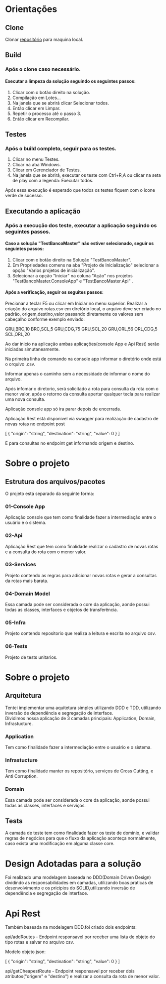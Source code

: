 # Orientações
## Clone
Clonar [repositório](https://github.com/) para maquina local.

## Build
### Após o clone  caso necessário.
#### Executar a limpeza da solução seguindo os seguintes passos:
1. Clicar com o botão direito na solução.
2. Compilação em Lotes...
3. Na janela que se abrirá clicar Selecionar todos.
4. Então clicar em Limpar.
5. Repetir o processo até o passo 3.
6. Então clicar em Recompilar.
## Testes
### Após o build completo, seguir para os testes.
1. Clicar no menu Testes.
2. Clicar na aba Windows.
3. Clicar em Gerenciador de Testes.
4. Na janela que se abrirá, executar os teste com Ctrl+R,A ou clicar na seta de play com a legenda: Executar todos.

Após essa execução é esperado que todos os testes fiquem com o icone verde de sucesso.

## Executando a aplicação
### Após a execução dos teste, executar a aplicação seguindo os seguintes passos.
#### Caso a solução "TestBancoMaster" não estiver selecionado, seguir os seguintes passos:
1. Clicar com o botão direito na Solução "TestBancoMaster".
2. Em Propriedades comens na aba "Projeto de Inicialização" selecionar a opção "Varios projetos de inicialização".
3. Selecionar a opção "Iniciar" na coluna "Ação" nos projetos "TestBancoMaster.ConsoleApp" e "TestBancoMaster.Api" .
#### Após a verificação, seguir os seguites passos:
Precionar a teclar F5 ou clicar em Iniciar no menu superior.
Realizar a criação do arquivo rotas.csv em diretório local, o arquivo deve ser criado no padrão, origem,destino,valor passando diretamente os valores sem cabeçalho conforme exemplo enviado:

GRU,BRC,10
BRC,SCL,5
GRU,CDG,75
GRU,SCL,20
GRU,ORL,56
ORL,CDG,5
SCL,ORL,20

Ao dar inicio na aplicação ambas aplicações(console App e Api Rest) serão iniciadas simutaneamente.

Na primeira linha de comando na console app informar o diretório onde está o orquivo .csv.

Informar apenas o caminho sem a necessidade de informar o nome do arquivo.

Após infomar o diretorio, será solicitado a rota para consulta da rota com o menor valor, após o retorno da consulta apertar qualquer tecla para realizar uma nova consulta.

Aplicação console app só ira parar depois de encerrada.

Aplicação Rest está disponivel via swagger para realização de cadastro de novas rotas no endpoint post

[
  {
    "origin": "string",
    "destination": "string",
    "value": 0
  }
]

E para consultas no endpoint get informando origem e destino.

# Sobre o projeto
## Estrutura dos arquivos/pacotes
O projeto está separado da seguinte forma:
### 01-Console App
Aplicação console que tem como finalidade fazer a intermediação entre o usuário e o sistema.
### 02-Api
Aplicação Rest que tem como finalidade realizar o cadastro de novas rotas e a consulta do rota com o menor valor.
### 03-Services
Projeto contendo as regras para adicionar novas rotas e gerar a consultas da rotas mais barata.
### 04-Domain Model	
Essa camada pode ser considerada o core da aplicação, aonde possui todas as classes, interfaces e objetos de transferência.
### 05-Infra
Projeto contendo repositorio que realiza a leitura e escrita no arquivo csv.
### 06-Tests	
Projeto de tests unitarios.

# Sobre o projeto
## Arquitetura
Tentei implementar uma aquitetura simples utilizando DDD e TDD, utilizando inversão de dependência e segregação de interface.\
Dividimos nossa aplicação de 3 camadas principais: Application, Domain, Infrastucture.
### Application
Tem como finalidade fazer a intermediação entre o usuário e o sistema.
### Infrastucture
Tem como finalidade manter os repositório, serviços de Cross Cutting, e Anti Corruption.
### Domain	
Essa camada pode ser considerada o core da aplicação, aonde possui todas as classes, interfaces e serviços.
## Tests
A camada de teste tem como finalidade fazer os teste de dominio, e validar regras de negócios para que o fluxo da aplicação aconteça normalmente, caso exista uma modificação em alguma classe core.

# Design Adotadas para a solução
Foi realizado uma modelagem baseada no DDD(Domain Driven Design) dividindo as responsabilidades em camadas, utilizando boas praticas de desenvolvimento e os pricipios do SOLID,utilizando inversão de dependência e segregação de interface.

# Api Rest
Também baseada na modelagem DDD,foi criado dois endpoints:

api/addRoutes - Endpoint responsavel por receber uma lista de objeto do tipo rotas e salvar no arquivo csv.

Modelo objeto json:

[
  {
    "origin": "string",
    "destination": "string",
    "value": 0
  }
]

api/getCheapestRoute - Endpoint responsavel por receber dois atributos("origem" e "destino") e realizar a consulta da rota de menor valor.




